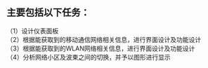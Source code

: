 
## 主要包括以下任务：

（1）设计仪表面板 <br>
（2）根据能获取到的移动通信网络相关信息，进行界面设计及功能设计 <br>
（3）根据能获取到的WLAN网络相关信息，进行界面设计及功能设计 <br>
（4）分析网络小区及波束之间的切换，并予以图形进行显示

